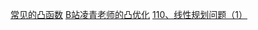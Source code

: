 [常见的凸函数](https://zhuanlan.zhihu.com/p/348335151)
[B站凌青老师的凸优化](https://zhuanlan.zhihu.com/c_1280779583399882752)
[110、线性规划问题（1）](https://www.bilibili.com/video/BV1TK4y1t74p)